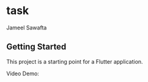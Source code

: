 # task

Jameel Sawafta

## Getting Started

This project is a starting point for a Flutter application.

Video Demo: 